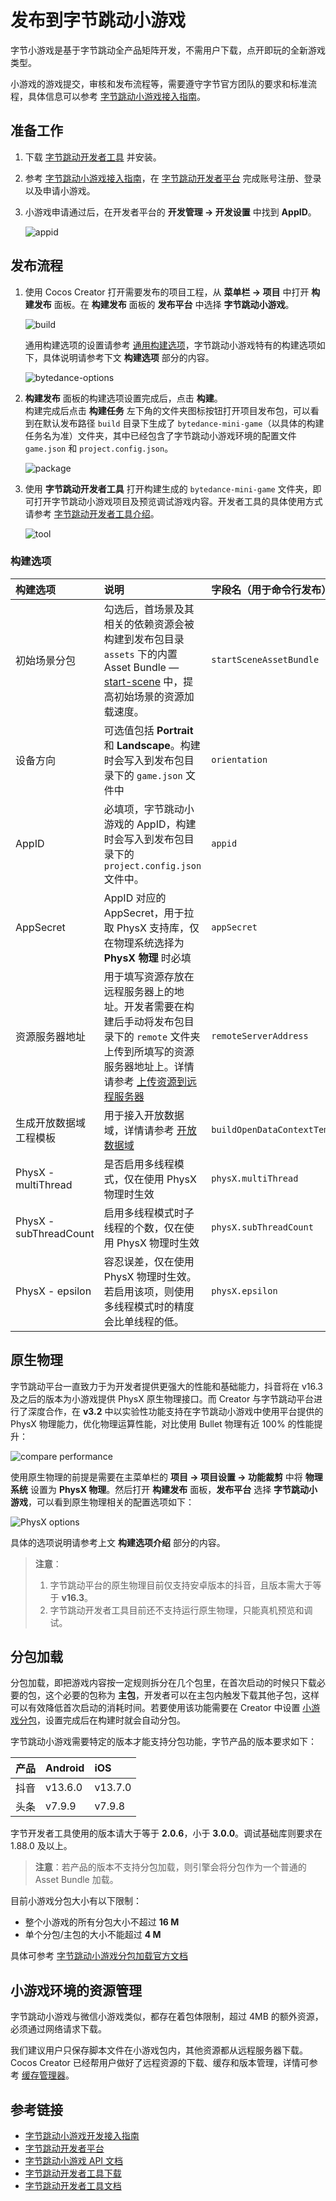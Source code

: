 # 发布到字节跳动小游戏

字节小游戏是基于字节跳动全产品矩阵开发，不需用户下载，点开即玩的全新游戏类型。

小游戏的游戏提交，审核和发布流程等，需要遵守字节官方团队的要求和标准流程，具体信息可以参考 [字节跳动小游戏接入指南](https://microapp.bytedance.com/docs/zh-CN/mini-game/introduction/plugin-reference/sign/)。

## 准备工作

1. 下载 [字节跳动开发者工具](https://microapp.bytedance.com/docs/zh-CN/mini-game/develop/developer-instrument/developer-instrument-update-and-download) 并安装。

2. 参考 [字节跳动小游戏接入指南](https://microapp.bytedance.com/docs/zh-CN/mini-game/introduction/plugin-reference/sign/)，在 [字节跳动开发者平台](https://microapp.bytedance.com/) 完成账号注册、登录以及申请小游戏。

3. 小游戏申请通过后，在开发者平台的 **开发管理 -> 开发设置** 中找到 **AppID**。

    ![appid](./publish-bytedance-mini-game/appid.png)

## 发布流程

1. 使用 Cocos Creator 打开需要发布的项目工程，从 **菜单栏 -> 项目** 中打开 **构建发布** 面板。在 **构建发布** 面板的 **发布平台** 中选择 **字节跳动小游戏**。

    ![build](./publish-bytedance-mini-game/build.png)

    通用构建选项的设置请参考 [通用构建选项](build-options.md)，字节跳动小游戏特有的构建选项如下，具体说明请参考下文 **构建选项** 部分的内容。

    ![bytedance-options](./publish-bytedance-mini-game/build-options.png)

2. **构建发布** 面板的构建选项设置完成后，点击 **构建**。<br>
    构建完成后点击 **构建任务** 左下角的文件夹图标按钮打开项目发布包，可以看到在默认发布路径 `build` 目录下生成了 `bytedance-mini-game`（以具体的构建任务名为准）文件夹，其中已经包含了字节跳动小游戏环境的配置文件 `game.json` 和 `project.config.json`。

    ![package](./publish-bytedance-mini-game/package.png)

3. 使用 **字节跳动开发者工具** 打开构建生成的 `bytedance-mini-game` 文件夹，即可打开字节跳动小游戏项目及预览调试游戏内容。开发者工具的具体使用方式请参考 [字节跳动开发者工具介绍](https://microapp.bytedance.com/docs/zh-CN/mini-game/develop/developer-instrument/development-assistance/mini-app-developer-instrument)。

    ![tool](./publish-bytedance-mini-game/tool.png)

### 构建选项

| 构建选项 | 说明 | 字段名（用于命令行发布） |
| :---- | :-- | :-- |
| 初始场景分包 | 勾选后，首场景及其相关的依赖资源会被构建到发布包目录 `assets` 下的内置 Asset Bundle — [start-scene](../../asset/bundle.md#%E5%86%85%E7%BD%AE-asset-bundle) 中，提高初始场景的资源加载速度。 | `startSceneAssetBundle` |
| 设备方向 | 可选值包括 **Portrait** 和 **Landscape**。构建时会写入到发布包目录下的 `game.json` 文件中 | `orientation` |
| AppID | 必填项，字节跳动小游戏的 AppID，构建时会写入到发布包目录下的 `project.config.json` 文件中。 | `appid` |
| AppSecret | AppID 对应的 AppSecret，用于拉取 PhysX 支持库，仅在物理系统选择为 **PhysX 物理** 时必填 | `appSecret` |
| 资源服务器地址 | 用于填写资源存放在远程服务器上的地址。开发者需要在构建后手动将发布包目录下的 `remote` 文件夹上传到所填写的资源服务器地址上。详情请参考 [上传资源到远程服务器](../../asset/cache-manager.md) | `remoteServerAddress` |
| 生成开放数据域工程模板 | 用于接入开放数据域，详情请参考 [开放数据域](./build-open-data-context.md) | `buildOpenDataContextTemplate` |
| PhysX - multiThread | 是否启用多线程模式，仅在使用 PhysX 物理时生效 | `physX.multiThread` |
| PhysX - subThreadCount | 启用多线程模式时子线程的个数，仅在使用 PhysX 物理时生效 | `physX.subThreadCount` |
| PhysX - epsilon | 容忍误差，仅在使用 PhysX 物理时生效。若启用该项，则使用多线程模式时的精度会比单线程的低。 | `physX.epsilon` |

## 原生物理

字节跳动平台一直致力于为开发者提供更强大的性能和基础能力，抖音将在 v16.3 及之后的版本为小游戏提供 PhysX 原生物理接口。而 Creator 与字节跳动平台进行了深度合作，在 **v3.2** 中以实验性功能支持在字节跳动小游戏中使用平台提供的 PhysX 物理能力，优化物理运算性能，对比使用 Bullet 物理有近 100% 的性能提升：

![compare performance](./publish-bytedance-mini-game/performance.png)

使用原生物理的前提是需要在主菜单栏的 **项目 -> 项目设置 -> 功能裁剪** 中将 **物理系统** 设置为 **PhysX 物理**。然后打开 **构建发布** 面板，**发布平台** 选择 **字节跳动小游戏**，可以看到原生物理相关的配置选项如下：

![PhysX options](./publish-bytedance-mini-game/physx-options.png)

具体的选项说明请参考上文 **构建选项介绍** 部分的内容。

> **注意**：
> 1. 字节跳动平台的原生物理目前仅支持安卓版本的抖音，且版本需大于等于 **v16.3**。
> 2. 字节跳动开发者工具目前还不支持运行原生物理，只能真机预览和调试。

## 分包加载

分包加载，即把游戏内容按一定规则拆分在几个包里，在首次启动的时候只下载必要的包，这个必要的包称为 **主包**，开发者可以在主包内触发下载其他子包，这样可以有效降低首次启动的消耗时间。若要使用该功能需要在 Creator 中设置 [小游戏分包](subpackage.md)，设置完成后在构建时就会自动分包。

字节跳动小游戏需要特定的版本才能支持分包功能，字节产品的版本要求如下：

| 产品     | Android    | iOS        |
| :--     | :---       | :---       |
| 抖音     | v13.6.0    | v13.7.0    |
| 头条     | v7.9.9     | v7.9.8     |

字节开发者工具使用的版本请大于等于 **2.0.6**，小于 **3.0.0**。调试基础库则要求在 1.88.0 及以上。

> **注意**：若产品的版本不支持分包加载，则引擎会将分包作为一个普通的 Asset Bundle 加载。

目前小游戏分包大小有以下限制：
- 整个小游戏的所有分包大小不超过 **16 M**
- 单个分包/主包的大小不能超过 **4 M**

具体可参考 [字节跳动小游戏分包加载官方文档](https://microapp.bytedance.com/docs/zh-CN/mini-game/develop/framework/subpackages/introduction)

## 小游戏环境的资源管理

字节跳动小游戏与微信小游戏类似，都存在着包体限制，超过 4MB 的额外资源，必须通过网络请求下载。

我们建议用户只保存脚本文件在小游戏包内，其他资源都从远程服务器下载。Cocos Creator 已经帮用户做好了远程资源的下载、缓存和版本管理，详情可参考 [缓存管理器](../../asset/cache-manager.md)。

## 参考链接

- [字节跳动小游戏开发接入指南](https://microapp.bytedance.com/docs/zh-CN/mini-game/introduction/plugin-reference/sign/)
- [字节跳动开发者平台](https://microapp.bytedance.com/)
- [字节跳动小游戏 API 文档](https://microapp.bytedance.com/docs/zh-CN/mini-game/develop/api/mini-game/bytedance-mini-game)
- [字节跳动开发者工具下载](https://microapp.bytedance.com/docs/zh-CN/mini-game/develop/developer-instrument/developer-instrument-update-and-download)
- [字节跳动开发者工具文档](https://microapp.bytedance.com/docs/zh-CN/mini-game/develop/developer-instrument/development-assistance/mini-app-developer-instrument)
